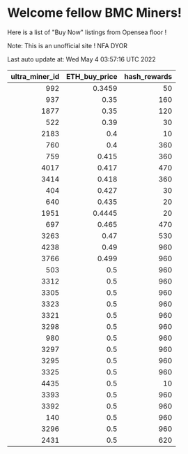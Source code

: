 # Welcome fellow BMC Miners!
Here is a list of "Buy Now" listings from Opensea floor !

Note: This is an unofficial site ! NFA DYOR


Last auto update at: Wed May  4 03:57:16 UTC 2022


|   ultra_miner_id |   ETH_buy_price |   hash_rewards |
|-----------------:|----------------:|---------------:|
|              992 |          0.3459 |             50 |
|              937 |          0.35   |            160 |
|             1877 |          0.35   |            120 |
|              522 |          0.39   |             30 |
|             2183 |          0.4    |             10 |
|              760 |          0.4    |            360 |
|              759 |          0.415  |            360 |
|             4017 |          0.417  |            470 |
|             3414 |          0.418  |            360 |
|              404 |          0.427  |             30 |
|              640 |          0.435  |             20 |
|             1951 |          0.4445 |             20 |
|              697 |          0.465  |            470 |
|             3263 |          0.47   |            530 |
|             4238 |          0.49   |            960 |
|             3766 |          0.499  |            960 |
|              503 |          0.5    |            960 |
|             3312 |          0.5    |            960 |
|             3305 |          0.5    |            960 |
|             3323 |          0.5    |            960 |
|             3321 |          0.5    |            960 |
|             3298 |          0.5    |            960 |
|              980 |          0.5    |            960 |
|             3297 |          0.5    |            960 |
|             3295 |          0.5    |            960 |
|             3325 |          0.5    |            960 |
|             4435 |          0.5    |             10 |
|             3393 |          0.5    |            960 |
|             3392 |          0.5    |            960 |
|              140 |          0.5    |            960 |
|             3296 |          0.5    |            960 |
|             2431 |          0.5    |            620 |